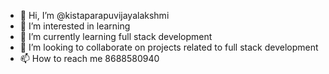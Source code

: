 - 👋 Hi, I’m @kistaparapuvijayalakshmi
- 👀 I’m interested in learning
- 🌱 I’m currently learning full stack development
- 💞️ I’m looking to collaborate on projects related to full stack development
- 📫 How to reach me 8688580940

<!---
kistaparapuvijayalakshmi/kistaparapuvijayalakshmi is a ✨ special ✨ repository because its `README.md` (this file) appears on your GitHub profile.
You can click the Preview link to take a look at your changes.
--->
